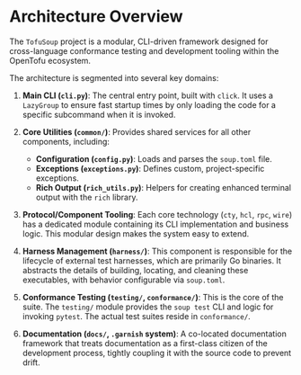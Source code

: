 # Architecture Overview

The `TofuSoup` project is a modular, CLI-driven framework designed for cross-language conformance testing and development tooling within the OpenTofu ecosystem.

The architecture is segmented into several key domains:

1.  **Main CLI (`cli.py`)**: The central entry point, built with `click`. It uses a `LazyGroup` to ensure fast startup times by only loading the code for a specific subcommand when it is invoked.

2.  **Core Utilities (`common/`)**: Provides shared services for all other components, including:
    -   **Configuration (`config.py`)**: Loads and parses the `soup.toml` file.
    -   **Exceptions (`exceptions.py`)**: Defines custom, project-specific exceptions.
    -   **Rich Output (`rich_utils.py`)**: Helpers for creating enhanced terminal output with the `rich` library.

3.  **Protocol/Component Tooling**: Each core technology (`cty`, `hcl`, `rpc`, `wire`) has a dedicated module containing its CLI implementation and business logic. This modular design makes the system easy to extend.

4.  **Harness Management (`harness/`)**: This component is responsible for the lifecycle of external test harnesses, which are primarily Go binaries. It abstracts the details of building, locating, and cleaning these executables, with behavior configurable via `soup.toml`.

5.  **Conformance Testing (`testing/`, `conformance/`)**: This is the core of the suite. The `testing/` module provides the `soup test` CLI and logic for invoking `pytest`. The actual test suites reside in `conformance/`.

6.  **Documentation (`docs/`, `.garnish` system)**: A co-located documentation framework that treats documentation as a first-class citizen of the development process, tightly coupling it with the source code to prevent drift.
